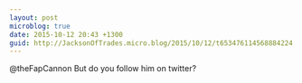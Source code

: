 ```yaml
---
layout: post
microblog: true
date: 2015-10-12 20:43 +1300
guid: http://JacksonOfTrades.micro.blog/2015/10/12/t653476114568884224.html
---
```

@theFapCannon But do you follow him on twitter?
